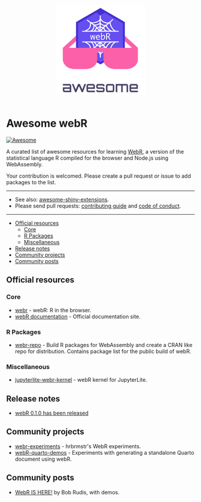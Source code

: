 <p align="center">
  <br>
  <img width="240" src="logo.png" alt="awesome-webr logo">
  <br>
  <br>
</p>

# Awesome webR <!-- omit in toc -->

[![Awesome](https://awesome.re/badge.svg)](https://awesome.re)

A curated list of awesome resources for learning [WebR](https://r-wasm.org/),
a version of the statistical language R compiled for the browser and
Node.js using WebAssembly.

Your contribution is welcomed. Please create a pull request or issue to
add packages to the list.

<hr>

- See also: [awesome-shiny-extensions](https://github.com/nanxstats/awesome-shiny-extensions).
- Please send pull requests: [contributing guide](.github/CONTRIBUTING.md) and [code of conduct](.github/CODE-OF-CONDUCT.md).

<hr>

- [Official resources](#official-resources)
  - [Core](#core)
  - [R Packages](#r-packages)
  - [Miscellaneous](#miscellaneous)
- [Release notes](#release-notes)
- [Community projects](#community-projects)
- [Community posts](#community-posts)

## Official resources

### Core

- [webr](https://github.com/r-wasm/webr) - webR: R in the browser.
- [webR documentation](https://docs.r-wasm.org/webr/) - Official documentation site.

### R Packages

- [webr-repo](https://github.com/r-wasm/webr-repo) - Build R packages for
  WebAssembly and create a CRAN like repo for distribution.
  Contains package list for the public build of webR.

### Miscellaneous

- [jupyterlite-webr-kernel](https://github.com/r-wasm/jupyterlite-webr-kernel) - webR kernel for JupyterLite.

## Release notes

- [webR 0.1.0 has been released](https://www.tidyverse.org/blog/2023/03/webr-0-1-0/)

## Community projects

- [webr-experiments](https://github.com/hrbrmstr/webr-experiments) - hrbrmstr's WebR experiments.
- [webR-quarto-demos](https://github.com/coatless-r-n-d/webR-quarto-demos) - Experiments with generating a standalone Quarto document using webR.

## Community posts

- [WebR IS HERE!](https://rud.is/b/2023/03/09/webr-is-here/) by Bob Rudis, with demos.
